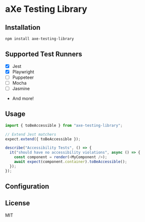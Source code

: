# aXe Testing Library

## Installation

```bash
npm install axe-testing-library
```

## Supported Test Runners

- [x] Jest
- [x] Playwright
- [ ] Puppeteer
- [ ] Mocha
- [ ] Jasmine
- And more!

## Usage

```ts
import { toBeAccessible } from "axe-testing-library";

// Extend Jest matchers
expect.extend({ toBeAccessible });

describe("Accessibility Tests", () => {
  it("should have no accessibility violations", async () => {
    const component = render(<MyComponent />);
    await expect(component.container).toBeAccessible();
  });
});
```

## Configuration

## License

MIT
